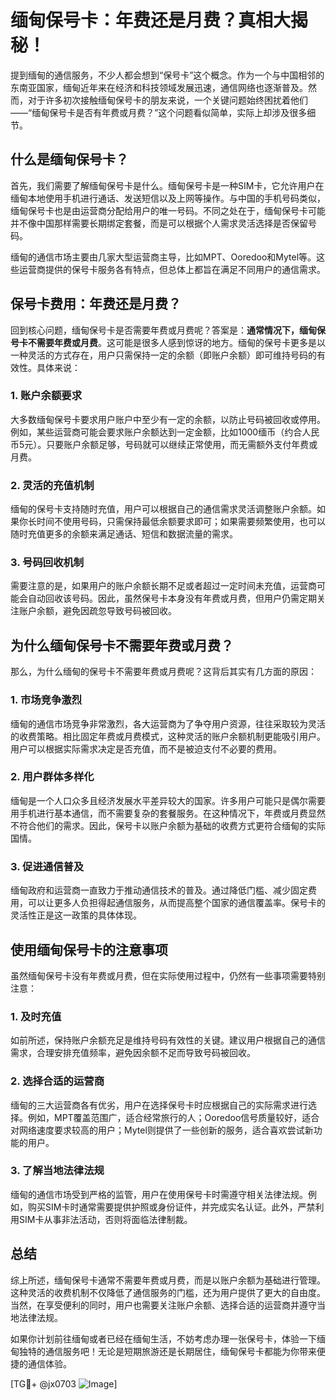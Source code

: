 # 缅甸保号卡：年费还是月费？真相大揭秘！

提到缅甸的通信服务，不少人都会想到“保号卡”这个概念。作为一个与中国相邻的东南亚国家，缅甸近年来在经济和科技领域发展迅速，通信网络也逐渐普及。然而，对于许多初次接触缅甸保号卡的朋友来说，一个关键问题始终困扰着他们——“缅甸保号卡是否有年费或月费？”这个问题看似简单，实际上却涉及很多细节。

## 什么是缅甸保号卡？

首先，我们需要了解缅甸保号卡是什么。缅甸保号卡是一种SIM卡，它允许用户在缅甸本地使用手机进行通话、发送短信以及上网等操作。与中国的手机号码类似，缅甸保号卡也是由运营商分配给用户的唯一号码。不同之处在于，缅甸保号卡可能并不像中国那样需要长期绑定套餐，而是可以根据个人需求灵活选择是否保留号码。

缅甸的通信市场主要由几家大型运营商主导，比如MPT、Ooredoo和Mytel等。这些运营商提供的保号卡服务各有特点，但总体上都旨在满足不同用户的通信需求。

## 保号卡费用：年费还是月费？

回到核心问题，缅甸保号卡是否需要年费或月费呢？答案是：**通常情况下，缅甸保号卡不需要年费或月费**。这可能是很多人感到惊讶的地方。缅甸的保号卡更多是以一种灵活的方式存在，用户只需保持一定的余额（即账户余额）即可维持号码的有效性。具体来说：

### 1. **账户余额要求**
大多数缅甸保号卡要求用户账户中至少有一定的余额，以防止号码被回收或停用。例如，某些运营商可能会要求账户余额达到一定金额，比如1000缅币（约合人民币5元）。只要账户余额足够，号码就可以继续正常使用，而无需额外支付年费或月费。

### 2. **灵活的充值机制**
缅甸的保号卡支持随时充值，用户可以根据自己的通信需求灵活调整账户余额。如果你长时间不使用号码，只需保持最低余额要求即可；如果需要频繁使用，也可以随时充值更多的余额来满足通话、短信和数据流量的需求。

### 3. **号码回收机制**
需要注意的是，如果用户的账户余额长期不足或者超过一定时间未充值，运营商可能会自动回收该号码。因此，虽然保号卡本身没有年费或月费，但用户仍需定期关注账户余额，避免因疏忽导致号码被回收。

## 为什么缅甸保号卡不需要年费或月费？

那么，为什么缅甸的保号卡不需要年费或月费呢？这背后其实有几方面的原因：

### 1. **市场竞争激烈**
缅甸的通信市场竞争非常激烈，各大运营商为了争夺用户资源，往往采取较为灵活的收费策略。相比固定年费或月费模式，这种灵活的账户余额机制更能吸引用户。用户可以根据实际需求决定是否充值，而不是被迫支付不必要的费用。

### 2. **用户群体多样化**
缅甸是一个人口众多且经济发展水平差异较大的国家。许多用户可能只是偶尔需要用手机进行基本通信，而不需要复杂的套餐服务。在这种情况下，年费或月费显然不符合他们的需求。因此，保号卡以账户余额为基础的收费方式更符合缅甸的实际国情。

### 3. **促进通信普及**
缅甸政府和运营商一直致力于推动通信技术的普及。通过降低门槛、减少固定费用，可以让更多人负担得起通信服务，从而提高整个国家的通信覆盖率。保号卡的灵活性正是这一政策的具体体现。

## 使用缅甸保号卡的注意事项

虽然缅甸保号卡没有年费或月费，但在实际使用过程中，仍然有一些事项需要特别注意：

### 1. **及时充值**
如前所述，保持账户余额充足是维持号码有效性的关键。建议用户根据自己的通信需求，合理安排充值频率，避免因余额不足而导致号码被回收。

### 2. **选择合适的运营商**
缅甸的三大运营商各有优劣，用户在选择保号卡时应根据自己的实际需求进行选择。例如，MPT覆盖范围广，适合经常旅行的人；Ooredoo信号质量较好，适合对网络速度要求较高的用户；Mytel则提供了一些创新的服务，适合喜欢尝试新功能的用户。

### 3. **了解当地法律法规**
缅甸的通信市场受到严格的监管，用户在使用保号卡时需遵守相关法律法规。例如，购买SIM卡时通常需要提供护照或身份证件，并完成实名认证。此外，严禁利用SIM卡从事非法活动，否则将面临法律制裁。

## 总结

综上所述，缅甸保号卡通常不需要年费或月费，而是以账户余额为基础进行管理。这种灵活的收费机制不仅降低了通信服务的门槛，还为用户提供了更大的自由度。当然，在享受便利的同时，用户也需要关注账户余额、选择合适的运营商并遵守当地法律法规。

如果你计划前往缅甸或者已经在缅甸生活，不妨考虑办理一张保号卡，体验一下缅甸独特的通信服务吧！无论是短期旅游还是长期居住，缅甸保号卡都能为你带来便捷的通信体验。

[TG💪+ @jx0703 ![Image](https://github.com/user-attachments/assets/dbca1d08-cadb-493c-b0ec-ad6f7a83f270)]